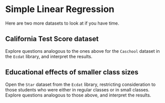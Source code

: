 Simple Linear Regression
========================

Here are two more datasets to look at if you have time.

California Test Score dataset
-----------------------------

Explore questions analogous to the ones above for the `Caschool` dataset in the `Ecdat` library, and interpret the results.

Educational effects of smaller class sizes
------------------------------------------

Open the `Star` dataset from the `Ecdat` library, restricting consideration to those students who were either in regular classes or in small classes. Explore questions analogous to those above, and interpret the results. 